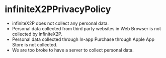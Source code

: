 # infiniteX2PPrivacyPolicy

- infiniteX2P does not collect any personal data.
- Personal data collected from third party websites in Web Browser is not collected by infiniteX2P.
- Personal data collected through In-app Purchase through Apple App Store is not collected.
- We are too broke to have a server to collect personal data.

